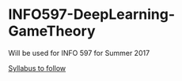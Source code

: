 # INFO597-DeepLearning-GameTheory
Will be used for INFO 597 for Summer 2017

[Syllabus to follow](https://github.com/ikegwukc/INFO597-DeepLearning-GameTheory/blob/master/syllabus.md)
